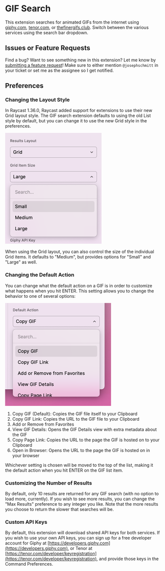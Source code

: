 # GIF Search

This extension searches for animated GIFs from the internet using [giphy.com](https://giphy.com), [tenor.com](https://tenor.com), or [thefinergifs.club](https://thefinergifs.club). Switch between the various services using the search bar dropdown.

## Issues or Feature Requests

Find a bug? Want to see something new in this extension? Let me know by [submitting a feature request](https://github.com/raycast/extensions/issues/new?body=%23%20Extension%20–%20%5BGIF%20Search%5D(https://github.com/raycast/extensions/tree/cf8ba2cb37e703024a506584bc1f853a2de3c16c/extensions/gif-search/)%0AAuthor:%20@josephschmitt%0A%0A%3C!--%0A%20%20Please%20provide%20a%20clear%20and%20concise%20description%20for%20your%20idea.%0A--%3E%0A%0A**Describe%20the%20feature%20and%20the%20current%20behavior/state.**%0A%0A**Who%20will%20benefit%20with%20this%20feature?**%0A%0A**Any%20Other%20info.**%0A&title=%5BGIF%20Search%5D%20...&template=extension_feature_request.md&labels=extension,feature+request)! Make sure to either mention `@josephschmitt` in your ticket or set me as the assignee so I get notified.

## Preferences

### Changing the Layout Style

In Raycast 1.36.0, Raycast added support for extensions to use their new Grid layout style. The GIF search extension defaults to using the old List style by default, but you can change it to use the new Grid style in the preferences.

![Layout Style](./media/layout.png)

When using the Grid layout, you can also control the size of the individual Grid items. It defaults to "Medium", but provides options for "Small" and "Large" as well.

### Changing the Default Action

You can change what the default action on a GIF is in order to customize what happens when you hit ENTER. This setting allows you to change the behavior to one of several options:

![Default Action](./media/default-action.png)

1. Copy GIF (Default): Copies the GIF file itself to your Clipboard
1. Copy GIF Link: Copies the URL to the GIF file to your Clipboard
1. Add or Remove from Favorites
1. View GIF Details: Opens the GIF Details view with extra metadata about the GIF
1. Copy Page Link: Copies the URL to the page the GIF is hosted on to your Clipboard
1. Open in Browser: Opens the URL to the page the GIF is hosted on in your browser

Whichever setting is chosen will be moved to the top of the list, making it the default action when you hit ENTER on the GIF list item.

### Customizing the Number of Results

By default, only 10 results are returned for any GIF search (with no option to load more, currently). If you wish to see more results, you can change the "Max Results" preference to any integer you like. Note that the more results you choose to return the slower that searches will be.

### Custom API Keys

By default, this extension will download shared API keys for both services. If you wish to use your own API keys, you can sign up for a free developer account for Giphy at [https://developers.giphy.com](https://developers.giphy.com), or Tenor at [https://tenor.com/developer/keyregistration](https://tenor.com/developer/keyregistration), and provide those keys in the Command Preferences.
